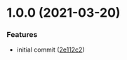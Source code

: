 # 1.0.0 (2021-03-20)


### Features

* initial commit ([2e112c2](https://github.com/joshuaavalon/koa-graphql-typescript/commit/2e112c22b4d5ea1bd126f7a995e3ecfe202307a8))
